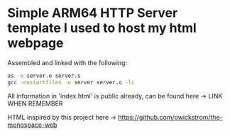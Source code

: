 # Simple ARM64 HTTP Server template I used to host my html webpage

Assembled and linked with the following:

```bash
as -o server.o server.s
gcc -nostartfiles -o server server.o -lc
```

All information in 'index.html' is public already, can be found here -> LINK WHEN REMEMBER

HTML inspired by this project here -> https://github.com/owickstrom/the-monospace-web
